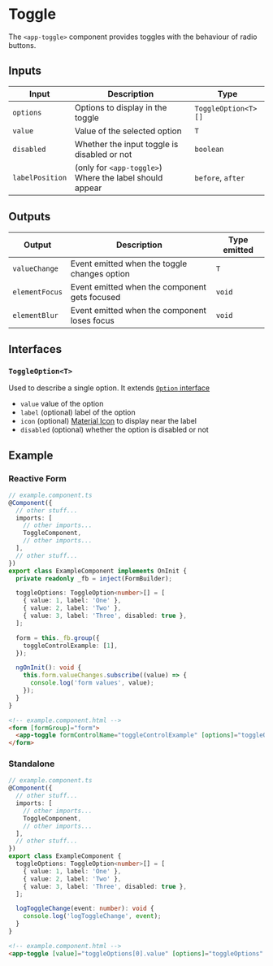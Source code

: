 # Toggle

The `<app-toggle>` component provides toggles with the behaviour of radio buttons.

## Inputs

| Input           | Description                                             | Type                |
| --------------- | ------------------------------------------------------- | ------------------- |
| `options`       | Options to display in the toggle                        | `ToggleOption<T>[]` |
| `value`         | Value of the selected option                            | `T`                 |
| `disabled`      | Whether the input toggle is disabled or not             | `boolean`           |
| `labelPosition` | (only for `<app-toggle>`) Where the label should appear | `before`, `after`   |

## Outputs

| Output         | Description                                   | Type emitted |
| -------------- | --------------------------------------------- | ------------ |
| `valueChange`  | Event emitted when the toggle changes option  | `T`          |
| `elementFocus` | Event emitted when the component gets focused | `void`       |
| `elementBlur`  | Event emitted when the component loses focus  | `void`       |

## Interfaces

### `ToggleOption<T>`

Used to describe a single option. It extends [`Option` interface](../../../types/option.md)

- `value` value of the option
- `label` (optional) label of the option
- `icon` (optional) [Material Icon](https://fonts.google.com/icons?icon.set=Material+Icons) to display near the label
- `disabled` (optional) whether the option is disabled or not

## Example

### Reactive Form

```typescript
// example.component.ts
@Component({
  // other stuff...
  imports: [
    // other imports...
    ToggleComponent,
    // other imports...
  ],
  // other stuff...
})
export class ExampleComponent implements OnInit {
  private readonly _fb = inject(FormBuilder);

  toggleOptions: ToggleOption<number>[] = [
    { value: 1, label: 'One' },
    { value: 2, label: 'Two' },
    { value: 3, label: 'Three', disabled: true },
  ];

  form = this._fb.group({
    toggleControlExample: [1],
  });

  ngOnInit(): void {
    this.form.valueChanges.subscribe((value) => {
      console.log('form values', value);
    });
  }
}
```

```html
<!-- example.component.html -->
<form [formGroup]="form">
  <app-toggle formControlName="toggleControlExample" [options]="toggleOptions" />
</form>
```

### Standalone

```typescript
// example.component.ts
@Component({
  // other stuff...
  imports: [
    // other imports...
    ToggleComponent,
    // other imports...
  ],
  // other stuff...
})
export class ExampleComponent {
  toggleOptions: ToggleOption<number>[] = [
    { value: 1, label: 'One' },
    { value: 2, label: 'Two' },
    { value: 3, label: 'Three', disabled: true },
  ];

  logToggleChange(event: number): void {
    console.log('logToggleChange', event);
  }
}
```

```html
<!-- example.component.html -->
<app-toggle [value]="toggleOptions[0].value" [options]="toggleOptions" (valueChange)="logToggleChange($event)" />
```
